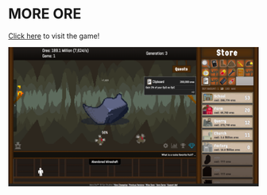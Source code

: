 # MORE ORE

[Click here](https://isyn.github.io/More-Ore/) to visit the game!

![screenshot](./assets/other/screenshot.png)